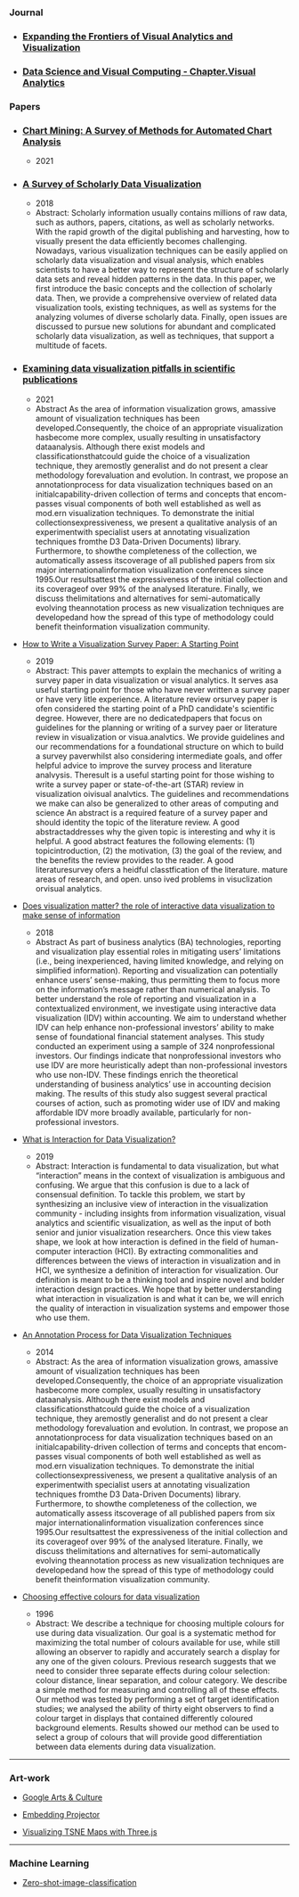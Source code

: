 ### Journal

- ### [Expanding the Frontiers of Visual Analytics and Visualization](https://link.springer.com/book/10.1007/978-1-4471-2804-5)

- ### [Data Science and Visual Computing - Chapter.Visual Analytics](https://link.springer.com/chapter/10.1007/978-3-030-24367-8_6?fromPaywallRec=true)

### Papers

- ### [Chart Mining: A Survey of Methods for Automated Chart Analysis](https://ieeexplore.ieee.org/stamp/stamp.jsp?tp=&arnumber=9085944)
  - 2021 


- ### [A Survey of Scholarly Data Visualization](https://ieeexplore.ieee.org/abstract/document/8314667)
  - 2018
  - Abstract:
Scholarly information usually contains millions of raw data, such as authors, papers, citations, as well as scholarly networks. With the rapid growth of the digital publishing and harvesting, how to visually present the data efficiently becomes challenging. Nowadays, various visualization techniques can be easily applied on scholarly data visualization and visual analysis, which enables scientists to have a better way to represent the structure of scholarly data sets and reveal hidden patterns in the data. In this paper, we first introduce the basic concepts and the collection of scholarly data. Then, we provide a comprehensive overview of related data visualization tools, existing techniques, as well as systems for the analyzing volumes of diverse scholarly data. Finally, open issues are discussed to pursue new solutions for abundant and complicated scholarly data visualization, as well as techniques, that support a multitude of facets.

- ### [Examining data visualization pitfalls in scientific publications](https://link.springer.com/article/10.1186/s42492-021-00092-y)
  - 2021
  - Abstract As the area of information visualization grows, amassive amount of visualization techniques has been developed.Consequently, the choice of an appropriate visualization hasbecome more complex, usually resulting in unsatisfactory dataanalysis. Although there exist models and classificationsthatcould guide the choice of a visualization technique, they aremostly generalist and do not present a clear methodology forevaluation and evolution. In contrast, we propose an annotationprocess for data visualization techniques based on an initialcapability-driven collection of terms and concepts that encom-passes visual components of both well established as well as mod.ern visualization techniques. To demonstrate the initial collectionsexpressiveness, we present a qualitative analysis of an experimentwith specialist users at annotating visualization techniques fromthe D3 Data-Driven Documents) library. Furthermore, to showthe completeness of the collection, we automatically assess itscoverage of all published papers from six major internationalinformation visualization conferences since 1995.Our resultsattest the expressiveness of the initial collection and its coverageof over 99% of the analysed literature. Finally, we discuss thelimitations and alternatives for semi-automatically evolving theannotation process as new visualization techniques are developedand how the spread of this type of methodology could benefit theinformation visualization community.


- [How to Write a Visualization Survey Paper: A Starting Point](https://diglib.eg.org:8443/server/api/core/bitstreams/053d1812-6293-4b4d-91a4-7e1cfdc975bc/content)
  - 2019
  - Abstract:
This paver attempts to explain the mechanics of writing a survey paper in data visualization or visual analytics. It serves asa useful starting point for those who have never written a survey paper or have very litle experience. A literature review orsurvey paper is ofen considered the starting point of a PhD candidate's scientific degree. However, there are no dedicatedpapers that focus on guidelines for the planning or writing of a survey paer or literature review in visualization or visua.analvtics. We provide guidelines and our recommendations for a foundational structure on which to build a survey paverwhilst also considering intermediate goals, and offer helpful advice to improve the survey process and literature analvysis. Theresult is a useful starting point for those wishing to write a survey paper or state-of-the-art (STAR) review in visualization oivisual analvtics. The guidelines and recommendations we make can also be generalized to other areas of computing and science
An abstract is a required feature of a survey paper and should identity the topic of the literature review. A good abstractaddresses why the given topic is interesting and why it is helpful. A good abstract features the following elements: (1) topicintroduction, (2) the motivation, (3) the goal of the review, and the benefits the review provides to the reader. A good literaturesurvey ofers a heidful classtfication of the literature. mature areas of research, and open. unso ived problems in visuclization orvisual analytics.

- [Does visualization matter? the role of interactive data visualization to make sense of information](https://research.monash.edu/en/publications/does-visualization-matter-the-role-of-interactive-data-visualizat)
   - 2018
   - Abstract
As part of business analytics (BA) technologies, reporting and visualization play essential roles in mitigating users’ limitations (i.e., being inexperienced, having limited knowledge, and relying on simplified information). Reporting and visualization can potentially enhance users’ sense-making, thus permitting them to focus more on the information’s message rather than numerical analysis. To better understand the role of reporting and visualization in a contextualized environment, we investigate using interactive data visualization (IDV) within accounting. We aim to understand whether IDV can help enhance non-professional investors’ ability to make sense of foundational financial statement analyses. This study conducted an experiment using a sample of 324 nonprofessional investors. Our findings indicate that nonprofessional investors who use IDV are more heuristically adept than non-professional investors who use non-IDV. These findings enrich the theoretical understanding of business analytics’ use in accounting decision making. The results of this study also suggest several practical courses of action, such as promoting wider use of IDV and making affordable IDV more broadly available, particularly for non-professional investors.

- [What is Interaction for Data Visualization?](https://ieeexplore.ieee.org/abstract/document/8805424)
  - 2019
  - Abstract:
Interaction is fundamental to data visualization, but what “interaction” means in the context of visualization is ambiguous and confusing. We argue that this confusion is due to a lack of consensual definition. To tackle this problem, we start by synthesizing an inclusive view of interaction in the visualization community - including insights from information visualization, visual analytics and scientific visualization, as well as the input of both senior and junior visualization researchers. Once this view takes shape, we look at how interaction is defined in the field of human-computer interaction (HCI). By extracting commonalities and differences between the views of interaction in visualization and in HCI, we synthesize a definition of interaction for visualization. Our definition is meant to be a thinking tool and inspire novel and bolder interaction design practices. We hope that by better understanding what interaction in visualization is and what it can be, we will enrich the quality of interaction in visualization systems and empower those who use them.

- [An Annotation Process for Data Visualization Techniques](https://personales.upv.es/thinkmind/dl/conferences/dataanalytics/data_analytics_2014/data_analytics_2014_1_50_60144.pdf)
  - 2014
  - Abstract: As the area of information visualization grows, amassive amount of visualization techniques has been developed.Consequently, the choice of an appropriate visualization hasbecome more complex, usually resulting in unsatisfactory dataanalysis. Although there exist models and classificationsthatcould guide the choice of a visualization technique, they aremostly generalist and do not present a clear methodology forevaluation and evolution. In contrast, we propose an annotationprocess for data visualization techniques based on an initialcapability-driven collection of terms and concepts that encom-passes visual components of both well established as well as mod.ern visualization techniques. To demonstrate the initial collectionsexpressiveness, we present a qualitative analysis of an experimentwith specialist users at annotating visualization techniques fromthe D3 Data-Driven Documents) library. Furthermore, to showthe completeness of the collection, we automatically assess itscoverage of all published papers from six major internationalinformation visualization conferences since 1995.Our resultsattest the expressiveness of the initial collection and its coverageof over 99% of the analysed literature. Finally, we discuss thelimitations and alternatives for semi-automatically evolving theannotation process as new visualization techniques are developedand how the spread of this type of methodology could benefit theinformation visualization community.


- [Choosing effective colours for data visualization](https://ieeexplore.ieee.org/abstract/document/568118)
   - 1996
   - Abstract:
We describe a technique for choosing multiple colours for use during data visualization. Our goal is a systematic method for maximizing the total number of colours available for use, while still allowing an observer to rapidly and accurately search a display for any one of the given colours. Previous research suggests that we need to consider three separate effects during colour selection: colour distance, linear separation, and colour category. We describe a simple method for measuring and controlling all of these effects. Our method was tested by performing a set of target identification studies; we analysed the ability of thirty eight observers to find a colour target in displays that contained differently coloured background elements. Results showed our method can be used to select a group of colours that will provide good differentiation between data elements during data visualization.




---

### Art-work

- [Google Arts & Culture](https://artsexperiments.withgoogle.com/tsnemap/#11848.03,4663.59,11857.23,1206.97,242.11,432.74)

- [Embedding Projector](https://projector.tensorflow.org/)


- [Visualizing TSNE Maps with Three.js](https://douglasduhaime.com/posts/visualizing-tsne-maps-with-three-js.html)



-----

### Machine Learning

- [Zero-shot-image-classification](https://huggingface.co/docs/transformers/en/tasks/zero_shot_image_classification)